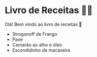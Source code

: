 # Livro de Receitas :man_cook:

Olá! Bem vindo ao livro de receitas :wave:

- Strogonoff de Frango
- Pave
- Camarão ao alho e óleo
- Escondidinho de macaxeira
